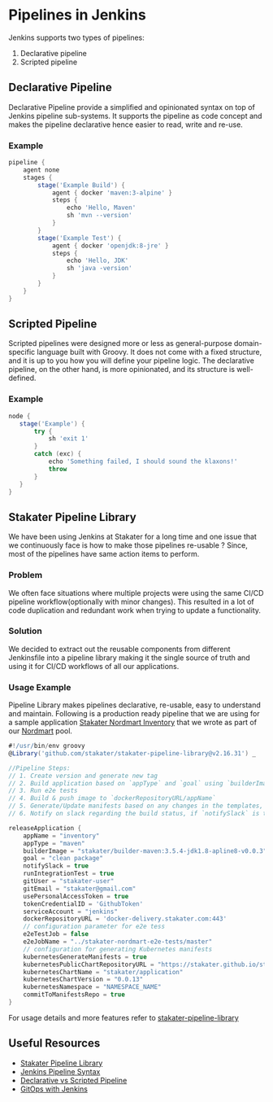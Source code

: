 # Pipelines in Jenkins

Jenkins supports two types of pipelines:

1. Declarative pipeline
2. Scripted pipeline

## Declarative Pipeline

Declarative Pipeline provide a simplified and opinionated syntax on top of Jenkins pipeline sub-systems. It supports the
 pipeline as code concept and makes the pipeline declarative hence easier to read, write and re-use.
 
### Example

```groovy
pipeline {
    agent none 
    stages {
        stage('Example Build') {
            agent { docker 'maven:3-alpine' } 
            steps {
                echo 'Hello, Maven'
                sh 'mvn --version'
            }
        }
        stage('Example Test') {
            agent { docker 'openjdk:8-jre' } 
            steps {
                echo 'Hello, JDK'
                sh 'java -version'
            }
        }
    }
}
```
 
## Scripted Pipeline

Scripted pipelines were designed more or less as general-purpose domain-specific language built with Groovy. It does not
 come with a fixed structure, and it is up to you how you will define your pipeline logic. The declarative pipeline, 
 on the other hand, is more opinionated, and its structure is well-defined. 
 
### Example
 
 ```groovy
node {
    stage('Example') {
        try {
            sh 'exit 1'
        }
        catch (exc) {
            echo 'Something failed, I should sound the klaxons!'
            throw
        }
    }
}
```

## Stakater Pipeline Library

We have been using Jenkins at Stakater for a long time and one issue that we continuously face is how to make those pipelines
re-usable ? Since, most of the pipelines have same action items to perform. 

### Problem 
We often face situations where multiple projects were using the same CI/CD pipeline workflow(optionally with minor changes). 
This resulted in a lot of code duplication and redundant work when trying to update a functionality.

### Solution
We decided to extract out the reusable components from different Jenkinsfile into a pipeline library making it the single 
source of truth and using it for CI/CD workflows of all our applications.

### Usage Example

Pipeline Library makes pipelines declarative, re-usable, easy to understand and maintain. Following is a production ready
pipeline that we are using for a sample application [Stakater Nordmart Inventory](https://github.com/stakater-lab/stakater-nordmart-inventory) 
that we wrote as part of our [Nordmart](https://playbook.stakater.com/content/nordmart/nordmart-intro.html)
pool. 

```groovy
#!/usr/bin/env groovy
@Library('github.com/stakater/stakater-pipeline-library@v2.16.31') _

//Pipeline Steps:
// 1. Create version and generate new tag
// 2. Build application based on `appType` and `goal` using `builderImage`
// 3. Run e2e tests
// 4. Build & push image to `dockerRepositoryURL/appName`
// 5. Generate/Update manifests based on any changes in the templates, that can be deployed on Kubernetes
// 6. Notify on slack regarding the build status, if `notifySlack` is true

releaseApplication {
    appName = "inventory"
    appType = "maven"
    builderImage = "stakater/builder-maven:3.5.4-jdk1.8-apline8-v0.0.3"
    goal = "clean package"
    notifySlack = true
    runIntegrationTest = true
    gitUser = "stakater-user"
    gitEmail = "stakater@gmail.com"
    usePersonalAccessToken = true
    tokenCredentialID = 'GithubToken'
    serviceAccount = "jenkins"
    dockerRepositoryURL = 'docker-delivery.stakater.com:443'
    // configuration parameter for e2e tess
    e2eTestJob = false
    e2eJobName = "../stakater-nordmart-e2e-tests/master"
    // configuration for generating Kubernetes manifests
    kubernetesGenerateManifests = true
    kubernetesPublicChartRepositoryURL = "https://stakater.github.io/stakater-charts"
    kubernetesChartName = "stakater/application"
    kubernetesChartVersion = "0.0.13"
    kubernetesNamespace = "NAMESPACE_NAME"
    commitToManifestsRepo = true
}
```

For usage details and more features refer to [stakater-pipeline-library](https://github.com/stakater/stakater-pipeline-library/tree/master/docs)

## Useful Resources

- [Stakater Pipeline Library](https://github.com/stakater/stakater-pipeline-library)
- [Jenkins Pipeline Syntax](https://www.jenkins.io/doc/book/pipeline/syntax/)
- [Declarative vs Scripted Pipeline](https://www.jenkins.io/doc/book/pipeline/#declarative-versus-scripted-pipeline-syntax)
- [GitOps with Jenkins](https://medium.com/stakater/gitops-for-kubernetes-with-jenkins-7db6304216e0)